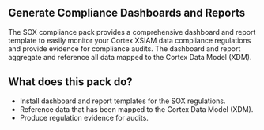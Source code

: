 ## **Generate Compliance Dashboards and Reports**
The SOX compliance pack provides a comprehensive dashboard and report template to easily monitor your Cortex XSIAM data compliance regulations and provide evidence for compliance audits. The dashboard and report aggregate and reference all data mapped to the Cortex Data Model (XDM).


## **What does this pack do?**
- Install dashboard and report templates for the SOX regulations.
- Reference data that has been mapped to the Cortex Data Model (XDM).
- Produce regulation evidence for audits.
